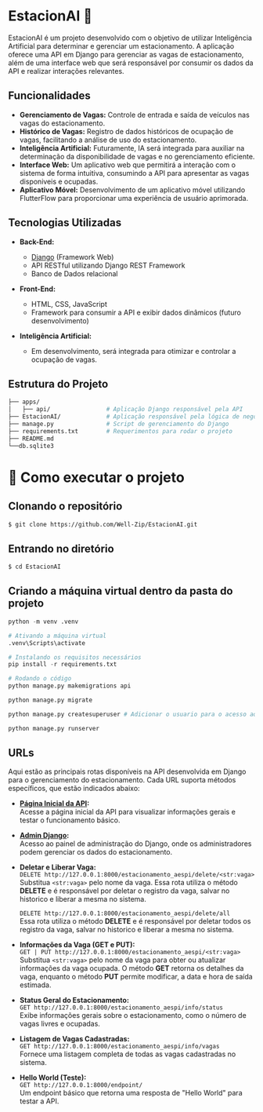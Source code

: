 # EstacionAI 🚗

EstacionAI é um projeto desenvolvido com o objetivo de utilizar Inteligência Artificial para determinar e gerenciar um estacionamento. A aplicação oferece uma API em Django para gerenciar as vagas de estacionamento, além de uma interface web que será responsável por consumir os dados da API e realizar interações relevantes.

## Funcionalidades

- **Gerenciamento de Vagas:** Controle de entrada e saída de veículos nas vagas do estacionamento.
- **Histórico de Vagas:** Registro de dados históricos de ocupação de vagas, facilitando a análise de uso do estacionamento.
- **Inteligência Artificial:** Futuramente, IA será integrada para auxiliar na determinação da disponibilidade de vagas e no gerenciamento eficiente.
- **Interface Web:** Um aplicativo web que permitirá a interação com o sistema de forma intuitiva, consumindo a API para apresentar as vagas disponiveis e ocupadas.
- **Aplicativo Móvel:** Desenvolvimento de um aplicativo móvel utilizando FlutterFlow para proporcionar uma experiência de usuário aprimorada.

## Tecnologias Utilizadas

- **Back-End:**
  - [Django](https://www.djangoproject.com/) (Framework Web)
  - API RESTful utilizando Django REST Framework
  - Banco de Dados relacional

- **Front-End:**
  - HTML, CSS, JavaScript
  - Framework para consumir a API e exibir dados dinâmicos (futuro desenvolvimento)

- **Inteligência Artificial:**
  - Em desenvolvimento, será integrada para otimizar e controlar a ocupação de vagas.

## Estrutura do Projeto

```bash
├── apps/
│   ├── api/                # Aplicação Django responsável pela API
├── EstacionAI/             # Aplicação responsável pela lógica de negócios do estacionamento
├── manage.py               # Script de gerenciamento do Django
├── requirements.txt        # Requerimentos para rodar o projeto
├── README.md      
└──db.sqlite3      
```

# 🚀 Como executar o projeto

## Clonando o repositório
```bash
$ git clone https://github.com/Well-Zip/EstacionAI.git
```
## Entrando no diretório 
```bash
$ cd EstacionAI
```
## Criando a máquina virtual dentro da pasta do projeto
```python
python -m venv .venv 

# Ativando a máquina virtual
.venv\Scripts\activate

# Instalando os requisitos necessários 
pip install -r requirements.txt
```
```python
# Rodando o código 
python manage.py makemigrations api

python manage.py migrate

python manage.py createsuperuser # Adicionar o usuario para o acesso ao django admin

python manage.py runserver
```

## URLs

Aqui estão as principais rotas disponíveis na API desenvolvida em Django para o gerenciamento do estacionamento. Cada URL suporta métodos específicos, que estão indicados abaixo:

- **[Página Inicial da API](http://127.0.0.1:8000/):**  
  Acesse a página inicial da API para visualizar informações gerais e testar o funcionamento básico.

- **[Admin Django](http://127.0.0.1:8000/admin):**  
  Acesso ao painel de administração do Django, onde os administradores podem gerenciar os dados do estacionamento.

- **Deletar e Liberar Vaga:**  
  `DELETE http://127.0.0.1:8000/estacionamento_aespi/delete/<str:vaga>`  
  Substitua `<str:vaga>` pelo nome da vaga. Essa rota utiliza o método **DELETE** e é responsável por deletar o registro da vaga, salvar no historico e liberar a mesma no sistema.

  `DELETE http://127.0.0.1:8000/estacionamento_aespi/delete/all`  
  Essa rota utiliza o método **DELETE** e é responsável por deletar todos os registro da vaga, salvar no historico e liberar a mesma no sistema.

- **Informações da Vaga (GET e PUT):**  
  `GET | PUT http://127.0.0.1:8000/estacionamento_aespi/<str:vaga>`  
  Substitua `<str:vaga>` pelo nome da vaga para obter ou atualizar informações da vaga ocupada. O método **GET** retorna os detalhes da vaga, enquanto o método **PUT** permite modificar, a data e hora de saída estimada.

- **Status Geral do Estacionamento:**  
  `GET http://127.0.0.1:8000/estacionamento_aespi/info/status`  
  Exibe informações gerais sobre o estacionamento, como o número de vagas livres e ocupadas.

- **Listagem de Vagas Cadastradas:**  
  `GET http://127.0.0.1:8000/estacionamento_aespi/info/vagas`  
  Fornece uma listagem completa de todas as vagas cadastradas no sistema.

- **Hello World (Teste):**  
  `GET http://127.0.0.1:8000/endpoint/`  
  Um endpoint básico que retorna uma resposta de "Hello World" para testar a API.
